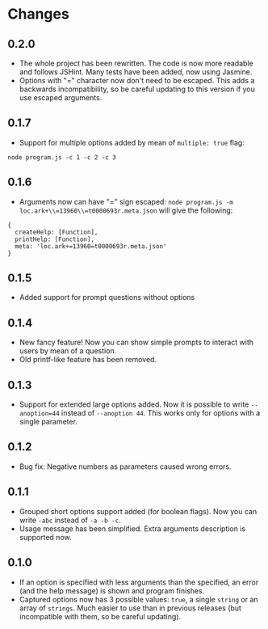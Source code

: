 # Changes

## 0.2.0

* The whole project has been rewritten. The code is now more readable and follows JSHint. Many tests have been added, now using Jasmine.
* Options with "=" character now don't need to be escaped. This adds a backwards incompatibility, so be careful updating to this version if you use escaped arguments.

## 0.1.7

* Support for multiple options added by mean of `multiple: true` flag:
````
node program.js -c 1 -c 2 -c 3
````

## 0.1.6

* Arguments now can have "=" sign escaped: `node program.js -m loc.ark+\\=13960\\=t0000693r.meta.json` will give the following:
````
{
  createHelp: [Function],
  printHelp: [Function],
  meta: 'loc.ark+=13960=t0000693r.meta.json'
}
````

## 0.1.5

* Added support for prompt questions without options

## 0.1.4

* New fancy feature! Now you can show simple prompts to interact with users by mean of a question.
* Old printf-like feature has been removed.

## 0.1.3

* Support for extended large options added. Now it is possible to write `--anoption=44` instead of `--anoption 44`. This works only for options with a single parameter.

## 0.1.2

* Bug fix: Negative numbers as parameters caused wrong errors.

## 0.1.1

* Grouped short options support added (for boolean flags). Now you can write `-abc` instead of `-a -b -c`.
* Usage message has been simplified. Extra arguments description is supported now.

## 0.1.0

* If an option is specified with less arguments than the specified, an error (and the help message) is shown and program finishes.
* Captured options now has 3 possible values: `true`, a single `string` or an array of `strings`. Much easier to use than in previous releases (but incompatible with them, so be careful updating).
